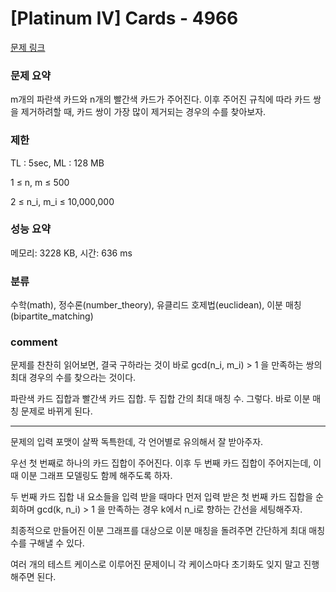 
# [Platinum IV] Cards - 4966

[문제 링크](https://www.acmicpc.net/problem/4966)

### 문제 요약

<p> m개의 파란색 카드와 n개의 빨간색 카드가 주어진다. 이후 주어진 규칙에 따라 카드 쌍을 제거하려할 때, 카드 쌍이 가장 많이 제거되는 경우의 수를 찾아보자. </p>

### 제한

TL : 5sec, ML : 128 MB

1 ≤ n, m ≤ 500

2 ≤ n_i, m_i ≤ 10,000,000

### 성능 요약

메모리: 3228 KB, 시간: 636 ms

### 분류

수학(math), 정수론(number_theory), 유클리드 호제법(euclidean), 이분 매칭(bipartite_matching)

### comment

문제를 찬찬히 읽어보면, 결국 구하라는 것이 바로 gcd(n_i, m_i) > 1 을 만족하는 쌍의 최대 경우의 수를 찾으라는 것이다.

파란색 카드 집합과 빨간색 카드 집합. 두 집합 간의 최대 매칭 수. 그렇다. 바로 이분 매칭 문제로 바뀌게 된다.

-----------------------------------------------------------------------------------------------------------------------------------------------------------------------

문제의 입력 포맷이 살짝 독특한데, 각 언어별로 유의해서 잘 받아주자.

우선 첫 번째로 하나의 카드 집합이 주어진다. 이후 두 번째 카드 집합이 주어지는데, 이때 이분 그래프 모델링도 함께 해주도록 하자.

두 번째 카드 집합 내 요소들을 입력 받을 때마다 먼저 입력 받은 첫 번째 카드 집합을 순회하며 gcd(k, n_i) > 1 을 만족하는 경우 k에서 n_i로 향하는 간선을 세팅해주자.

최종적으로 만들어진 이분 그래프를 대상으로 이분 매칭을 돌려주면 간단하게 최대 매칭 수를 구해낼 수 있다.

여러 개의 테스트 케이스로 이루어진 문제이니 각 케이스마다 초기화도 잊지 말고 진행해주면 된다.
